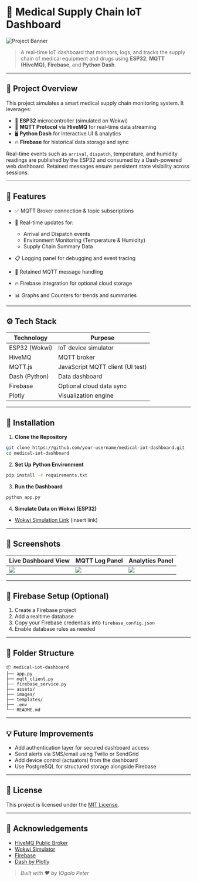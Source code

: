 # 🏥 Medical Supply Chain IoT Dashboard

![Project Banner](assets/images/Screenshot(4907).png)

> A real-time IoT dashboard that monitors, logs, and tracks the supply chain of medical equipment and drugs using **ESP32**, **MQTT (HiveMQ)**, **Firebase**, and **Python Dash**.

---

## 🚀 Project Overview

This project simulates a smart medical supply chain monitoring system. It leverages:

* 📡 **ESP32** microcontroller (simulated on Wokwi)
* 🔗 **MQTT Protocol** via **HiveMQ** for real-time data streaming
* 🖥️ **Python Dash** for interactive UI & analytics
* 🔥 **Firebase** for historical data storage and sync

Real-time events such as `arrival`, `dispatch`, temperature, and humidity readings are published by the ESP32 and consumed by a Dash-powered web dashboard. Retained messages ensure persistent state visibility across sessions.

---

## 🧱 Features

* ✅ MQTT Broker connection & topic subscriptions
* 📨 Real-time updates for:

  * Arrival and Dispatch events
  * Environment Monitoring (Temperature & Humidity)
  * Supply Chain Summary Data
* 📋 Logging panel for debugging and event tracing
* 🔄 Retained MQTT message handling
* 🔥 Firebase integration for optional cloud storage
* 📊 Graphs and Counters for trends and summaries

---

## ⚙️ Tech Stack

| Technology    | Purpose                          |
| ------------- | -------------------------------- |
| ESP32 (Wokwi) | IoT device simulator             |
| HiveMQ        | MQTT broker                      |
| MQTT.js       | JavaScript MQTT client (UI test) |
| Dash (Python) | Data dashboard                   |
| Firebase      | Optional cloud data sync         |
| Plotly        | Visualization engine             |

---

## 🔧 Installation

1. **Clone the Repository**

```bash
git clone https://github.com/your-username/medical-iot-dashboard.git
cd medical-iot-dashboard
```

2. **Set Up Python Environment**

```bash
pip install -r requirements.txt
```

3. **Run the Dashboard**

```bash
python app.py
```

4. **Simulate Data on Wokwi (ESP32)**

* [Wokwi Simulation Link](#) (insert link)

---

## 📸 Screenshots


| Live Dashboard View    | MQTT Log Panel         | Analytics Panel             |
| ---------------------- | ---------------------- | --------------------------- |
| ![](assets/images/Screenshot(4907).png) | ![](assets/images/Screenshot(4914).png.png) | ![](assets/images/Screenshoot(4912).png) |

---

## 🔐 Firebase Setup (Optional)

1. Create a Firebase project
2. Add a realtime database
3. Copy your Firebase credentials into `firebase_config.json`
4. Enable database rules as needed

---

## 📂 Folder Structure

```
📦 medical-iot-dashboard
├── app.py
├── mqtt_client.py
├── firebase_service.py
├── assets/
├── images/
├── templates/
├── .env
└── README.md
```

---

## 💡 Future Improvements

* Add authentication layer for secured dashboard access
* Send alerts via SMS/email using Twilio or SendGrid
* Add device control (actuators) from the dashboard
* Use PostgreSQL for structured storage alongside Firebase

---

## 📄 License

This project is licensed under the [MIT License](LICENSE).

---

## 🤝 Acknowledgements

* [HiveMQ Public Broker](https://www.hivemq.com/public-mqtt-broker/)
* [Wokwi Simulator](https://wokwi.com/)
* [Firebase](https://firebase.google.com/)
* [Dash by Plotly](https://dash.plotly.com/)

> *Built with ❤️ by \Ogola Peter*
